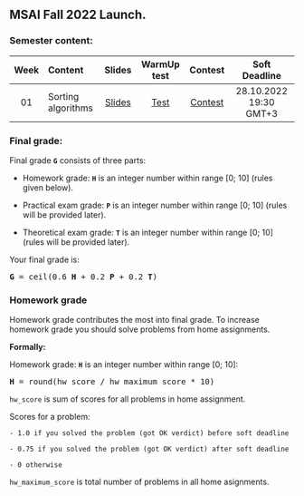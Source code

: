 ## MSAI Fall 2022 Launch.

### Semester content:

[ContestID_W01]: https://contest.yandex.ru/contest/41719/?lang=en
[ContestID_W02]: https://contest.yandex.ru/contest/<CID>/?lang=en
[ContestID_W03]: https://contest.yandex.ru/contest/<CID>/?lang=en
[ContestID_W04]: https://contest.yandex.ru/contest/<CID>/?lang=en
[ContestID_W05]: https://contest.yandex.ru/contest/<CID>/?lang=en
[ContestID_W06]: https://contest.yandex.ru/contest/<CID>/?lang=en
[ContestID_W07]: https://contest.yandex.ru/contest/<CID>/?lang=en
[ContestID_W08]: https://contest.yandex.ru/contest/<CID>/?lang=en
[ContestID_W09]: https://contest.yandex.ru/contest/<CID>/?lang=en
[ContestID_W10]: https://contest.yandex.ru/contest/<CID>/?lang=en

[WarmUp_test_W01]: https://forms.gle/aW9ru9m5z8PhUA8J6
[WarmUp_test_W02]: https://forms.gle/<form_id>
[WarmUp_test_W03]: https://forms.gle/<form_id>
[WarmUp_test_W04]: https://forms.gle/<form_id>
[WarmUp_test_W05]: https://forms.gle/<form_id>
[WarmUp_test_W06]: https://forms.gle/<form_id>
[WarmUp_test_W07]: https://forms.gle/<form_id>
[WarmUp_test_W08]: https://forms.gle/<form_id>
[WarmUp_test_W09]: https://forms.gle/<form_id>
[WarmUp_test_W10]: https://forms.gle/<form_id>
[WarmUp_test_W11]: https://forms.gle/<form_id>

[Slides_W01]: ../master/week01_sorting_algorithms/MSAI.2022.Algo.W01.slides.pdf
[Slides_W02]: ../master/week02_binary_search/MSAI.2022.Algo.W02.slides.pdf
[Slides_W03]: ../master/week03_basic_data_structures/MSAI.2022.Algo.W03.slides.pdf
[Slides_W04]: ../master/week04_dynamic_programming/MSAI.2022.Algo.W04.slides.pdf
[Slides_W05]: ../master/week05_knapsack/MSAI.2022.Algo.W05.slides.pdf
[Slides_W06]: ../master/week06_kmp_heap/MSAI.2022.Algo.W06.slides.pdf
[Slides_W07]: ../master/week07_dfs_bfs/MSAI.2022.Algo.W07.slides.pdf
[Slides_W08]: ../master/week08_shortest_paths/MSAI.2022.Algo.W08.slides.pdf
[Slides_W09]: ../master/week09_rsq_rmq/MSAI.2022.Algo.W09.slides.pdf
[Slides_W10]: ../master/week10_hashing/MSAI.2022.Algo.W10.slides.pdf
[Slides_W11]: ../master/week11_binary_search_tree/MSAI.2022.Algo.W11.slides.pdf

| Week   | Content                | Slides               | WarmUp test             | Contest                  | Soft Deadline          |
|:------:|:-----------------------|:--------------------:|:-----------------------:|:------------------------:|:----------------------:|
| 01     | Sorting algorithms     | [Slides][Slides_W01] | [Test][WarmUp_test_W01] | [Contest][ContestID_W01] | 28.10.2022 19:30 GMT+3 |
<!---
| 02     | Binary search          | [Slides][Slides_W02] | [Test][WarmUp_test_W02] | [Contest][ContestID_W02] | ??.11.2022 19:30 GMT+3 |
| 03     | Basic Data sturctures  | [Slides][Slides_W03] | [Test][WarmUp_test_W03] | [Contest][ContestID_W03] | ??.11.2022 19:30 GMT+3 |
| 04     | Dynamic programming    | [Slides][Slides_W04] | [Test][WarmUp_test_W04] | [Contest][ContestID_W04] | ??.11.2022 19:30 GMT+3 |
| 05     | Knapsack problem       | [Slides][Slides_W05] | [Test][WarmUp_test_W05] | [Contest][ContestID_W05] | ??.11.2022 19:30 GMT+3 |
| 06     | KMP & Heap             | [Slides][Slides_W06] | [Test][WarmUp_test_W06] | [Contest][ContestID_W06] | ??.11.2022 19:30 GMT+3 |
| 07     | DFS & BFS              | [Slides][Slides_W07] | [Test][WarmUp_test_W07] | [Contest][ContestID_W07] | ??.12.2022 19:30 GMT+3 |
| 08     | Shortest paths         | [Slides][Slides_W08] | [Test][WarmUp_test_W08] | [Contest][ContestID_W08] | ??.12.2022 19:30 GMT+3 |
| 09     | RSQ & RMQ              | [Slides][Slides_W09] | [Test][WarmUp_test_W09] | [Contest][ContestID_W09] | ??.12.2022 19:30 GMT+3 |
| 10     | Hashing                | [Slides][Slides_W10] | [Test][WarmUp_test_W10] | [Contest][ContestID_W10] | ??.12.2022 19:30 GMT+3 |
| 11     | Binary Search Tree     | [Slides][Slides_W11] | None                    | None                     | None                   |
--->

<!--- Strict deadline for all home assignments is 25.01.2022 20:00 GMT+3. --->

<!---
### Exams:

You will have **practical** and **theoretical** exams.

**Practical exam** problems and rules will be shared <date>. Strict deadline for practical exam submissions is <date>

Information about **theoretical exam** can be found [here](<link>).
--->


### Final grade:
Final grade **`G`** consists of three parts:

- Homework grade: **`H`** is an integer number within range [0; 10] (rules given below).

- Practical exam grade: **`P`** is an integer number within range [0; 10] (rules will be provided later).

- Theoretical exam grade: **`T`** is an integer number within range [0; 10] (rules will be provided later).

Your final grade is:
<pre><b>G</b> = ceil(0.6 <b>H</b> + 0.2 <b>P</b> + 0.2 <b>T</b>)</pre>


### Homework grade
Homework grade contributes the most into final grade. To increase homework grade you should solve problems from home assignments.

**Formally:**

Homework grade: **`H`** is an integer number within range [0; 10]:
<pre><b>H</b> = round(hw_score / hw_maximum_score * 10)</pre>

`hw_score` is sum of scores for all problems in home assignment.

Scores for a problem:

    - 1.0 if you solved the problem (got OK verdict) before soft deadline
    
    - 0.75 if you solved the problem (got OK verdict) after soft deadline
    
    - 0 otherwise

`hw_maximum_score` is total number of problems in all home asignments.
